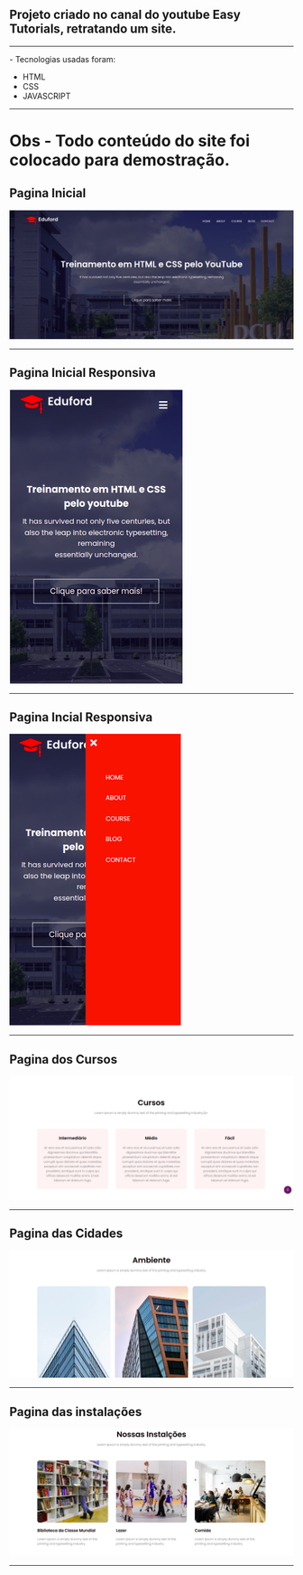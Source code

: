 ## Projeto criado no canal do youtube Easy Tutorials, retratando um site.
<hr>
- Tecnologias usadas foram:

   * HTML
   * CSS
   * JAVASCRIPT

<hr/>

# Obs - Todo conteúdo do site foi colocado para demostração.

## <b>Pagina Inicial</b>

![Tela Principal](imageReadme/04.png)
<hr>

## <b>Pagina Inicial Responsiva</b>

![Tela Principal](imageReadme/01Responsive.png)

<hr>

## <b>Pagina Incial Responsiva</b>

![Tela Principal](imageReadme/02Responsive.png)
<hr>

## <b>Pagina dos Cursos</b>

![Tela Principal](imageReadme/05.png)
<hr>

## <b>Pagina das Cidades</b>

![Tela Principal](imageReadme/ambiente.png)
<hr>

## <b>Pagina das instalações</b>

![Tela Principal](imageReadme/instalacoes.png)
<hr>